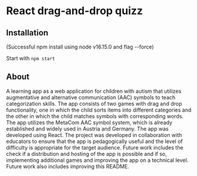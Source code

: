 # React drag-and-drop quizz

## Installation

(Successful npm install using node v16.15.0 and flag --force)

Start with `npm start`

## About 
A learning app as a web application for children with autism that utilizes augmentative and alternative communication (AAC) symbols to teach categorization skills. The app consists of two games with drag and drop functionality, one in which the child sorts items into different categories and the other in which the child matches symbols with corresponding words. The app utilizes the MetaCom AAC symbol system, which is already established and widely used in Austria and Germany. The app was developed using React. The project was developed in collaboration with educators to ensure that the app is pedagogically useful and the level of difficulty is appropriate for the target audience. Future work includes the check if a distribution and hosting of the app is possible and if so, implementing additional games and improving the app on a technical level.
Future work also includes improving this README.
